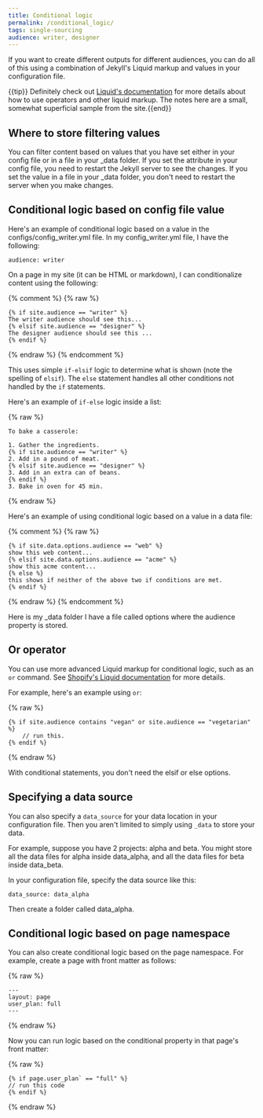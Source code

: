 ```yaml
---
title: Conditional logic
permalink: /conditional_logic/
tags: single-sourcing
audience: writer, designer
---
```

If you want to create different outputs for different audiences, you can do all of this using a combination of Jekyll's Liquid markup and values in your configuration file.

{{tip}} Definitely check out [Liquid's documentation](http://docs.shopify.com/themes/liquid-documentation/basics) for more details about how to use operators and other liquid markup. The notes here are a small, somewhat superficial sample from the site.{{end}}

## Where to store filtering values

You can filter content based on values that you have set either in your config file or in a file in your _data folder. If you set the attribute in your config file, you need to restart the Jekyll server to see the changes. If you set the value in a file in your _data folder, you don't need to restart the server when you make changes. 

## Conditional logic based on config file value

Here's an example of conditional logic based on a value in the configs/config_writer.yml file. In my config_writer.yml file, I have the following:

```
audience: writer
```

On a page in my site (it can be HTML or markdown), I can conditionalize content using the following:


{% comment %}
{% raw %}
```
{% if site.audience == "writer" %}
The writer audience should see this...
{% elsif site.audience == "designer" %}
The designer audience should see this ...
{% endif %}
```
 {% endraw %}
 {% endcomment %}


This uses simple `if-elsif` logic to determine what is shown (note the spelling of `elsif`). The `else` statement handles all other conditions not handled by the `if` statements. 

Here's an example of `if-else` logic inside a list:

{% raw %}
```liquid
To bake a casserole:

1. Gather the ingredients.
{% if site.audience == "writer" %}
2. Add in a pound of meat.
{% elsif site.audience == "designer" %}
3. Add in an extra can of beans.
{% endif %}
3. Bake in oven for 45 min.
```
{% endraw %}

Here's an example of using conditional logic based on a value in a data file:

{% comment %}
{% raw %}
```
{% if site.data.options.audience == "web" %}
show this web content...
{% elsif site.data.options.audience == "acme" %}
show this acme content...
{% else %}
this shows if neither of the above two if conditions are met.
{% endif %}
```
{% endraw %}
{% endcomment %}

Here is my _data folder I have a file called options where the audience property is stored.


## Or operator

You can use more advanced Liquid markup for conditional logic, such as an `or` command. See [Shopify's Liquid documentation](http://docs.shopify.com/themes/liquid-documentation/basics/operators) for more details. 

For example, here's an example using `or`:

{% raw %}
```
{% if site.audience contains "vegan" or site.audience == "vegetarian" %}
    // run this.
{% endif %}
```
{% endraw %}

With conditional statements, you don't need the elsif or else options.

## Specifying a data source

You can also specify a `data_source` for your data location in your configuration file. Then you aren't limited to simply using `_data` to store your data. 

For example, suppose you have 2 projects: alpha and beta. You might store all the data files for alpha inside data_alpha, and all the data files for beta inside data_beta.

In your configuration file, specify the data source like this:

```
data_source: data_alpha
```

Then create a folder called data_alpha.

## Conditional logic based on page namespace

You can also create conditional logic based on the page namespace. For example, create a page with front matter as follows:

{% raw %}
```liquid
---
layout: page
user_plan: full
---
```
 {% endraw %}

Now you can run logic based on the conditional property in that page's front matter:

{% raw %}
```liquid
{% if page.user_plan` == "full" %}
// run this code
{% endif %}
```
{% endraw %}
